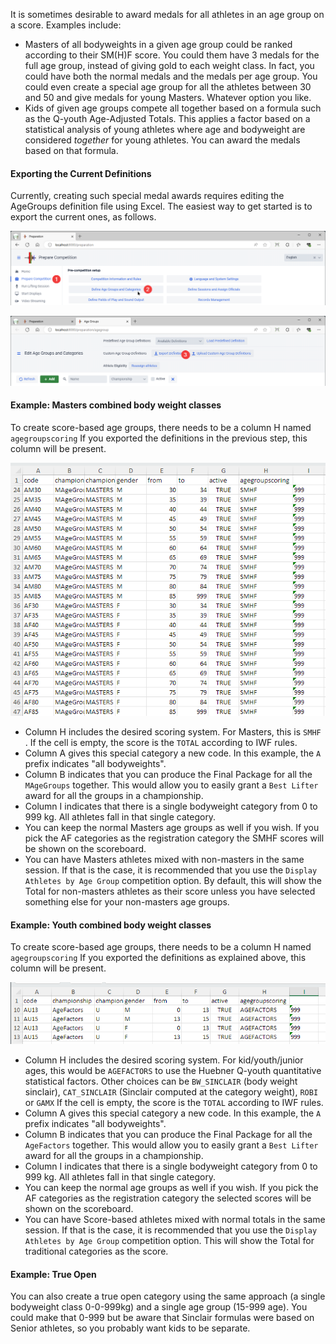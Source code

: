 It is sometimes desirable to award medals for all athletes in an age group on a score.  Examples include:

- Masters of all bodyweights in a given age group could be ranked according to their SM(H)F score. You could them have 3 medals for the full age group, instead of giving gold to each weight class.  In fact, you could have both the normal medals and the medals per age group.  You could even create a special age group for all the athletes between 30 and 50 and give medals for young Masters. Whatever option you like.
- Kids of given age groups compete all together based on a formula such as the Q-youth Age-Adjusted Totals.  This applies a factor based on a statistical analysis of young athletes where age and bodyweight are considered *together* for young athletes.   You can award the medals based on that formula.

#### Exporting the Current Definitions

Currently, creating such special medal awards requires editing the AgeGroups definition file using Excel.  The easiest way to get started is to export the current ones, as follows.

![10menu](img/ScoreBased/10menu.png)

![11export](img/ScoreBased/11export.png)

#### Example: Masters combined body weight classes

To create score-based age groups, there needs to be a column H named `agegroupscoring`
If you exported the definitions in the previous step, this column will be present. 

![20Masters](img/ScoreBased/20Masters.png)

- Column H includes the desired scoring system.  For Masters, this is `SMHF` .  If the cell is empty, the score is the `TOTAL` according to IWF rules.
- Column A gives this special category a new code.  In this example, the `A` prefix indicates "all bodyweights".
- Column B indicates that you can produce the Final Package for all the `MAgeGroups` together.  This would allow you to easily grant a `Best Lifter` award for all the groups in a championship.
- Column I indicates that there is a single bodyweight category from 0 to 999 kg.  All athletes fall in that single category.
- You can keep the normal Masters age groups as well if you wish.   If you pick the AF categories as the registration category the SMHF scores will be shown on the scoreboard.
- You can have Masters athletes mixed with non-masters in the same session. If that is the case, it is recommended that you use the `Display Athletes by Age Group` competition option.  By default, this will show the Total for non-masters athletes as their score unless you have selected something else for your non-masters age groups.

#### Example: Youth combined body weight classes

To create score-based age groups, there needs to be a column H named `agegroupscoring`
If you exported the definitions as explained above, this column will be present. 

![30Youth](img/ScoreBased/30Youth.png)

- Column H includes the desired scoring system.  For kid/youth/junior ages, this would be `AGEFACTORS` to use the Huebner Q-youth quantitative statistical factors. Other choices can be `BW_SINCLAIR` (body weight sinclair), `CAT_SINCLAIR` (Sinclair computed at the category weight), `ROBI` or `GAMX`   If the cell is empty, the score is the `TOTAL` according to IWF rules.
- Column A gives this special category a new code.  In this example, the `A` prefix indicates "all bodyweights".
- Column B indicates that you can produce the Final Package for all the `AgeFactors` together.  This would allow you to easily grant a `Best Lifter` award for all the groups in a championship.
- Column I indicates that there is a single bodyweight category from 0 to 999 kg.  All athletes fall in that single category.
- You can keep the normal age groups as well if you wish.   If you pick the AF categories as the registration category the selected scores will be shown on the scoreboard.
- You can have Score-based athletes mixed with normal totals in the same session. If that is the case, it is recommended that you use the `Display Athletes by Age Group` competition option.  This will show the Total for traditional categories as the score.

#### Example: True Open

You can also create a true open category using the same approach (a single bodyweight class 0-0-999kg) and a single age group (15-999 age).  You could make that 0-999 but be aware that Sinclair formulas were based on Senior athletes, so you probably want kids to be separate.

